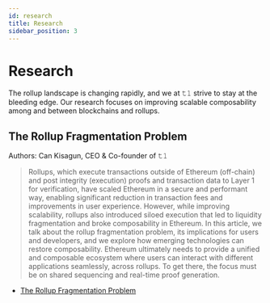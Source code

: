 ```yaml
---
id: research
title: Research
sidebar_position: 3
---
```


# Research
The rollup landscape is changing rapidly, and we at 𝚝𝟷 strive to stay at the bleeding edge. Our research focuses on improving scalable composability among and between blockchains and rollups.

## The Rollup Fragmentation Problem

Authors: Can Kisagun, CEO & Co-founder of 𝚝𝟷

> Rollups, which execute transactions outside of Ethereum (off-chain) and post integrity (execution) proofs and transaction data to Layer 1 for verification, have scaled Ethereum in a secure and performant way, enabling significant reduction in transaction fees and improvements in user experience. However, while improving scalability, rollups also introduced siloed execution that led to liquidity fragmentation and broke composability in Ethereum. In this article, we talk about the rollup fragmentation problem, its implications for users and developers, and we explore how emerging technologies can restore composability. Ethereum ultimately needs to provide a unified and composable ecosystem where users can interact with different applications seamlessly, across rollups. To get there, the focus must be on shared sequencing and real-time proof generation.

- [The Rollup Fragmentation Problem](https://t1protocol.substack.com/p/the-rollup-fragmentation-problem)